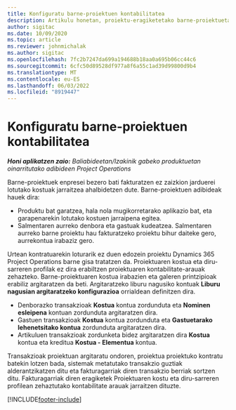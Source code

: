 ```yaml
---
title: Konfiguratu barne-proiektuen kontabilitatea
description: Artikulu honetan, proiektu-eragiketetako barne-proiektuetarako kontabilitate-praktikak nola konfiguratu behar diren ematen da.
author: sigitac
ms.date: 10/09/2020
ms.topic: article
ms.reviewer: johnmichalak
ms.author: sigitac
ms.openlocfilehash: 7fc2b7247da699a194688b18aa0a695b06cc44c6
ms.sourcegitcommit: 6cfc50d89528df977a8f6a55c1ad39d99800d9b4
ms.translationtype: MT
ms.contentlocale: eu-ES
ms.lasthandoff: 06/03/2022
ms.locfileid: "8919447"
---
```

# <a name="configure-accounting-for-internal-projects"></a>Konfiguratu barne-proiektuen kontabilitatea

_**Honi aplikatzen zaio:** Baliabideetan/Izakinik gabeko produktuetan oinarritutako adibideen Project Operations_

Barne-proiektuek enpresei bezero bati fakturatzen ez zaizkion jarduerei lotutako kostuak jarraitzea ahalbidetzen dute. Barne-proiektuen adibideak hauek dira:

- Produktu bat garatzea, hala nola mugikorretarako aplikazio bat, eta garapenarekin lotutako kostuen jarraipena egitea.
- Salmentaren aurreko denbora eta gastuak kudeatzea. Salmentaren aurreko barne proiektu hau fakturatzeko proiektu bihur daiteke gero, aurrekontua irabaziz gero.

Urtean kontratuarekin loturarik ez duen edozein proiektu Dynamics 365 Project Operations barne gisa tratatzen da. Proiektuaren kostua eta diru-sarreren profilak ez dira erabiltzen proiektuaren kontabilitate-arauak zehazteko. Barne-proiektuaren kostua irabazien eta galeren printzipioak erabiliz argitaratzen da beti. Argitaratzeko liburu nagusiko kontuak **Liburu nagusian argitaratzeko konfigurazioa** orrialdean definitzen dira.

- Denborazko transakzioak **Kostua** kontua zordunduta eta **Nominen esleipena** kontuan zordunduta argitaratzen dira.
- Gastuen transakzioak **Kostua** kontua zordunduta eta **Gastuetarako lehenetsitako kontua** zordunduta argitaratzen dira.
- Artikuluen transakzioak zordunketa bidez argitaratzen dira **Kostua** kontua eta kreditua **Kostua - Elementua** kontua.

Transakzioak proiektuan argitaratu ondoren, proiektua proiektuko kontratu batekin lotzen bada, sistemak metatutako transakzio guztiak alderantzikatzen ditu eta fakturagarriak diren transakzio berriak sortzen ditu. Fakturagarriak diren eragiketek Proiektuaren kostu eta diru-sarreren profilean zehaztutako kontabilitate arauak jarraitzen dituzte.




[!INCLUDE[footer-include](../includes/footer-banner.md)]
